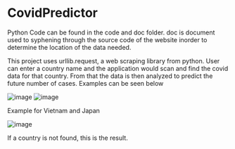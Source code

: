 # CovidPredictor

Python Code can be found in the code and doc folder. doc is document used to syphening through the source code of the website inorder to determine the location of the data needed.

This project uses urllib.request, a web scraping library from python. User can enter a country name and the application would scan and find the covid data for that country. From that the data is then analyzed to predict the future number of cases. Examples can be seen below

![image](https://user-images.githubusercontent.com/86145397/196069248-938c77ea-3da5-4c6a-9b4c-28a825d69092.png)
![image](https://user-images.githubusercontent.com/86145397/196069262-f5030f22-d56d-4f6e-b775-383421cb0d2b.png)

Example for Vietnam and Japan

![image](https://user-images.githubusercontent.com/86145397/196069369-f1e36765-000e-4267-adb9-108e36aabd2e.png)

If a country is not found, this is the result.
